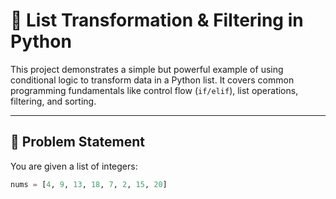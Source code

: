 # 🔁 List Transformation & Filtering in Python

This project demonstrates a simple but powerful example of using conditional logic to transform data in a Python list. It covers common programming fundamentals like control flow (`if/elif`), list operations, filtering, and sorting.

---

## 🧠 Problem Statement

You are given a list of integers:

```python
nums = [4, 9, 13, 18, 7, 2, 15, 20]
